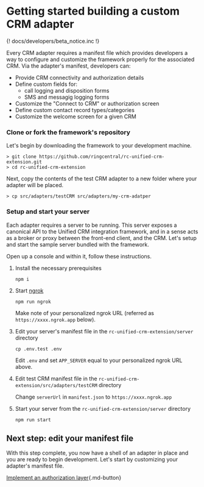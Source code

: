 # Getting started building a custom CRM adapter

{! docs/developers/beta_notice.inc !}

Every CRM adapter requires a manifest file which provides developers a way to configure and customize the framework properly for the associated CRM. Via the adapter's manifest, developers can:

* Provide CRM connectivity and authorization details
* Define custom fields for:
    * call logging and disposition forms
    * SMS and messagig logging forms
* Customize the "Connect to CRM" or authorization screen
* Define custom contact record types/categories
* Customize the welcome screen for a given CRM

### Clone or fork the framework's repository

Let's begin by downloading the framework to your development machine.

    > git clone https://github.com/ringcentral/rc-unified-crm-extension.git
    > cd rc-unified-crm-extension

Next, copy the contents of the test CRM adapter to a new folder where your adapter will be placed.

    > cp src/adapters/testCRM src/adapters/my-crm-adatper

### Setup and start your server

Each adapter requires a server to be running. This server exposes a canonical API to the Unified CRM integration framework, and in a sense acts as a broker or proxy between the front-end client, and the CRM. Let's setup and start the sample server bundled with the framework. 

Open up a console and within it, follow these instructions.

1. Install the necessary prerequisites

    ```
	npm i
	```

2. Start [ngrok](https://ngrok.com/)

    ```
	npm run ngrok
	```
	
    Make note of your personalized ngrok URL (referred as `https://xxxx.ngrok.app` below).
	
3. Edit your server's manifest file in the `rc-unified-crm-extension/server` directory

    ```
	cp .env.test .env
	```
	
	Edit `.env` and set `APP_SERVER` equal to your personalized ngrok URL above. 

4. Edit test CRM manifest file in the `rc-unified-crm-extension/src/adapters/testCRM` directory

	Change `serverUrl` in `manifest.json` to `https://xxxx.ngrok.app`

5. Start your server from the `rc-unified-crm-extension/server` directory

    ```
	npm run start
	```

## Next step: edit your manifest file

With this step complete, you now have a shell of an adapter in place and you are ready to begin development. Let's start by customizing your adapter's manifest file. 

[Implement an authorization layer](auth.md){.md-button}

